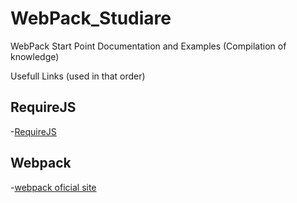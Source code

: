 # WebPack_Studiare
WebPack Start Point Documentation and Examples (Compilation of knowledge)

Usefull Links (used in that order)

## RequireJS
-[RequireJS](http://blog.da2k.com.br/2015/01/18/requirejs-carregando-javacript-sob-demanda/)

## Webpack
-[webpack oficial site](http://webpack.github.io/)
